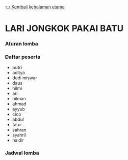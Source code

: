 [👈 Kembali kehalaman utama](/readme.md)

# LARI JONGKOK PAKAI BATU

### Aturan lomba

### Daftar peserta
- putri
- aditya
- dedi miswar
- daus
- hilmi
- ari
- hilman
- ahmad
- ayyub
- cico
- abdul
- fatur
- sahran
- syahril
- haidir

### Jadwal lomba